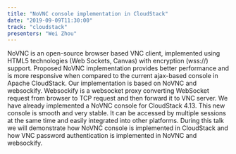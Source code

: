 ```yaml
---
title: "NoVNC console implementation in CloudStack"
date: "2019-09-09T11:30:00"
track: "cloudstack"
presenters: "Wei Zhou"
---
```


NoVNC is an open-source browser based VNC client, implemented using HTML5 technologies (Web Sockets, Canvas) with encryption (wss://) support. Proposed NoVNC implementation provides better performance and is more responsive when compared to the current ajax-based console in Apache CloudStack.  Our implementation is based on NoVNC and websockify. Websockify is a websocket proxy converting WebSocket request from browser to TCP request and then forward it to VNC server.  We have already implemented a NoVNC console for CloudStack 4.13. This new console is smooth and very stable. It can be accessed by multiple sessions at the same time and easily integrated into other platforms.  During this talk we will demonstrate how NoVNC console is implemented in CloudStack and how VNC password authentication is implemented in NoVNC and websockify. 